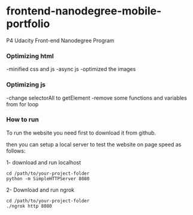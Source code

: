 # frontend-nanodegree-mobile-portfolio
P4 Udacity Front-end Nanodegree Program
### Optimizing html
-minified css and js
-async js 
-optimized the images
### Optimizing js 
-change selectorAll to getElement
-remove some functions and variables from for loop 
### How to run 
To run the website you need first to download it from github.

then you can setup a local server  to test the website on page speed as follows:

1- download and run localhost
```
cd /path/to/your-project-folder 
python -m SimpleHTTPServer 8080

```
2- Download and run ngrok 
```
cd /path/to/your-project-folder
./ngrok http 8080

```